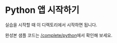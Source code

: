 # Python 앱 시작하기

실습을 시작할 때 이 디렉토리에서 시작하면 됩니다.

완성본 샘플 코드는 [/complete/python](../complete/python/)에서 확인해 보세요.
